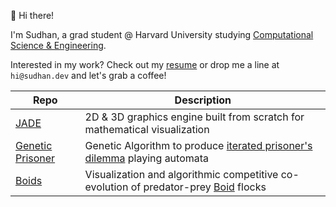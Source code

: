👋 Hi there!

I'm Sudhan, a grad student @ Harvard University studying [Computational Science & Engineering](https://en.wikipedia.org/wiki/Computational_science#:~:text=citation%20needed%5D-,Computational%20science%20in%20engineering,-%5Bedit%5D).</br>

Interested in my work? Check out my [resume](https://sudhan.dev/resume.pdf) or drop me a line at `hi@sudhan.dev` and let's grab a coffee!

| Repo      | Description |
| ----------- | ----------- |
| [JADE](https://github.com/sudhanchitgopkar/jade) | 2D & 3D graphics engine built from scratch for mathematical visualization|
| [Genetic Prisoner](https://github.com/sudhanchitgopkar/genetic_prisoner) | Genetic Algorithm to produce [iterated prisoner's dilemma](https://en.wikipedia.org/wiki/Prisoner%27s_dilemma#:~:text=for%20both%20agents.-,The%20iterated%20prisoner%27s%20dilemma,-%5Bedit%5D) playing automata|
| [Boids](https://github.com/sudhanchitgopkar/boids) | Visualization and algorithmic competitive co-evolution of predator-prey [Boid](https://en.wikipedia.org/wiki/Boids) flocks|
<!--
**sudhanchitgopkar/sudhanchitgopkar** is a ✨ _special_ ✨ repository because its `README.md` (this file) appears on your GitHub profile.
--------------------------------------------------------------------------------------------------------------------------------------------------------------------
<h3 align="center">👋 Hi there, I'm Sudhan!</h3>

<p align="center">
  <a href="https://sudhan.dev/resume.pdf">Resume</a> •
  <a href="https://sudhan.dev/">Website</a> •
  <a href="https://www.linkedin.com/in/sudhanchitgopkar/">LinkedIn</a>
</p>

I'm a fourth year @ UGA studying Computer Science + International Affairs. Currently, I'm:
-  📡  Helping beam memes into Low-Earth-Orbit with **[MEMESat-1](https://letsgo2space.com/memesat-1-3/)**
-  🔧  Developing **[JADE](https://github.com/sudhanchitgopkar/jade)**, a lightweight graphics package made from scratch
-  🧮  Creating mathematical visualizations and **[generative art](https://www.youtube.com/watch?v=la8MevQxLZw)**
-  💻  Working as an SDE intern @ **Amazon**
-  🐶  Advising (ex-director) **[UGAHacks](https://ugahacks.com/)**

If I'm not doing any of those things, you can probably find me [listening](https://open.spotify.com/user/sudhan.chitgopkar?si=7047f7e2c1224def) to music, tinkering with code, or exploring. 

Interested in my work? Drop me a line at `hi@sudhan.dev` and let's grab a coffee!
-->
